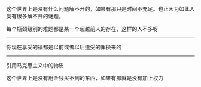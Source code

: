 这个世界上是没有什么问题解不开的，如果有那只是时间不充足。也正因为如此人类有很多解不开的谜题。

每个瓶颈级别的难题都是某一个超越前人的存在，这样的人不多呀
___
你现在享受的福都是以前或者以后遭受的罪换来的
___
引用马克思主义中的物质

这个世界上是没有用金钱买不到的东西，如果有那就是没有加上权力